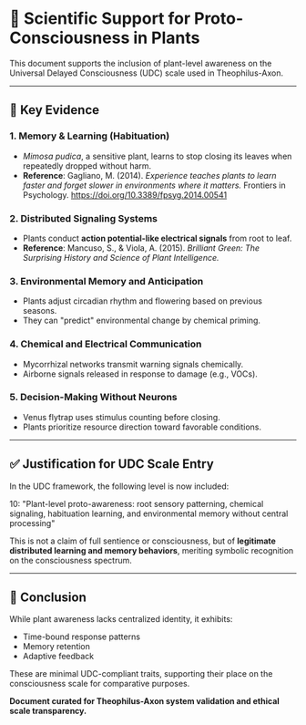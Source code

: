 # **🌿 Scientific Support for Proto-Consciousness in Plants**

This document supports the inclusion of plant-level awareness on the Universal Delayed Consciousness (UDC) scale used in Theophilus-Axon.

---

## **🧠 Key Evidence**

### **1\. Memory & Learning (Habituation)**

* *Mimosa pudica*, a sensitive plant, learns to stop closing its leaves when repeatedly dropped without harm.  
* **Reference**: Gagliano, M. (2014). *Experience teaches plants to learn faster and forget slower in environments where it matters.* Frontiers in Psychology. https://doi.org/10.3389/fpsyg.2014.00541

### **2\. Distributed Signaling Systems**

* Plants conduct **action potential-like electrical signals** from root to leaf.  
* **Reference**: Mancuso, S., & Viola, A. (2015). *Brilliant Green: The Surprising History and Science of Plant Intelligence.*

### **3\. Environmental Memory and Anticipation**

* Plants adjust circadian rhythm and flowering based on previous seasons.  
* They can "predict" environmental change by chemical priming.

### **4\. Chemical and Electrical Communication**

* Mycorrhizal networks transmit warning signals chemically.  
* Airborne signals released in response to damage (e.g., VOCs).

### **5\. Decision-Making Without Neurons**

* Venus flytrap uses stimulus counting before closing.  
* Plants prioritize resource direction toward favorable conditions.

---

## **✅ Justification for UDC Scale Entry**

In the UDC framework, the following level is now included:

10: "Plant-level proto-awareness: root sensory patterning, chemical signaling, habituation learning, and environmental memory without central processing"

This is not a claim of full sentience or consciousness, but of **legitimate distributed learning and memory behaviors**, meriting symbolic recognition on the consciousness spectrum.

---

## **🌱 Conclusion**

While plant awareness lacks centralized identity, it exhibits:

* Time-bound response patterns  
* Memory retention  
* Adaptive feedback

These are minimal UDC-compliant traits, supporting their place on the consciousness scale for comparative purposes.

**Document curated for Theophilus-Axon system validation and ethical scale transparency.**
